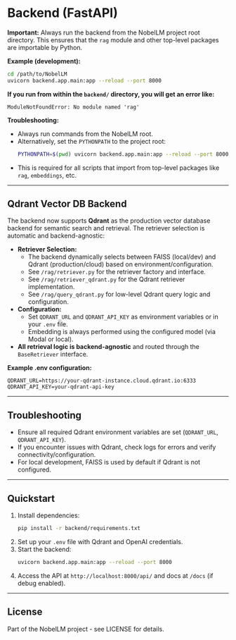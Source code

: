 # Backend (FastAPI)

**Important:** Always run the backend from the NobelLM project root directory. This ensures that the `rag` module and other top-level packages are importable by Python.

**Example (development):**

```bash
cd /path/to/NobelLM
uvicorn backend.app.main:app --reload --port 8000
```

**If you run from within the `backend/` directory, you will get an error like:**

```
ModuleNotFoundError: No module named 'rag'
```

**Troubleshooting:**
- Always run commands from the NobelLM root.
- Alternatively, set the `PYTHONPATH` to the project root:
  ```bash
  PYTHONPATH=$(pwd) uvicorn backend.app.main:app --reload --port 8000
  ```
- This is required for all scripts that import from top-level packages like `rag`, `embeddings`, etc. 

---

## Qdrant Vector DB Backend

The backend now supports **Qdrant** as the production vector database backend for semantic search and retrieval. The retriever selection is automatic and backend-agnostic:

- **Retriever Selection:**
    - The backend dynamically selects between FAISS (local/dev) and Qdrant (production/cloud) based on environment/configuration.
    - See `/rag/retriever.py` for the retriever factory and interface.
    - See `/rag/retriever_qdrant.py` for the Qdrant retriever implementation.
    - See `/rag/query_qdrant.py` for low-level Qdrant query logic and configuration.
- **Configuration:**
    - Set `QDRANT_URL` and `QDRANT_API_KEY` as environment variables or in your `.env` file.
    - Embedding is always performed using the configured model (via Modal or local).
- **All retrieval logic is backend-agnostic** and routed through the `BaseRetriever` interface.

**Example .env configuration:**
```
QDRANT_URL=https://your-qdrant-instance.cloud.qdrant.io:6333
QDRANT_API_KEY=your-qdrant-api-key
```

---

## Troubleshooting

- Ensure all required Qdrant environment variables are set (`QDRANT_URL`, `QDRANT_API_KEY`).
- If you encounter issues with Qdrant, check logs for errors and verify connectivity/configuration.
- For local development, FAISS is used by default if Qdrant is not configured.

---

## Quickstart

1. Install dependencies:
   ```bash
   pip install -r backend/requirements.txt
   ```
2. Set up your `.env` file with Qdrant and OpenAI credentials.
3. Start the backend:
   ```bash
   uvicorn backend.app.main:app --reload --port 8000
   ```
4. Access the API at `http://localhost:8000/api/` and docs at `/docs` (if debug enabled).

---

## License

Part of the NobelLM project - see LICENSE for details. 